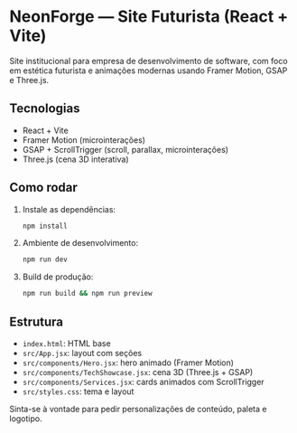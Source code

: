 # NeonForge — Site Futurista (React + Vite)

Site institucional para empresa de desenvolvimento de software, com foco em estética futurista e animações modernas usando Framer Motion, GSAP e Three.js.

## Tecnologias
- React + Vite
- Framer Motion (microinterações)
- GSAP + ScrollTrigger (scroll, parallax, microinterações)
- Three.js (cena 3D interativa)

## Como rodar
1. Instale as dependências:
   ```bash
   npm install
   ```
2. Ambiente de desenvolvimento:
   ```bash
   npm run dev
   ```
3. Build de produção:
   ```bash
   npm run build && npm run preview
   ```

## Estrutura
- `index.html`: HTML base
- `src/App.jsx`: layout com seções
- `src/components/Hero.jsx`: hero animado (Framer Motion)
- `src/components/TechShowcase.jsx`: cena 3D (Three.js + GSAP)
- `src/components/Services.jsx`: cards animados com ScrollTrigger
- `src/styles.css`: tema e layout

Sinta-se à vontade para pedir personalizações de conteúdo, paleta e logotipo.
